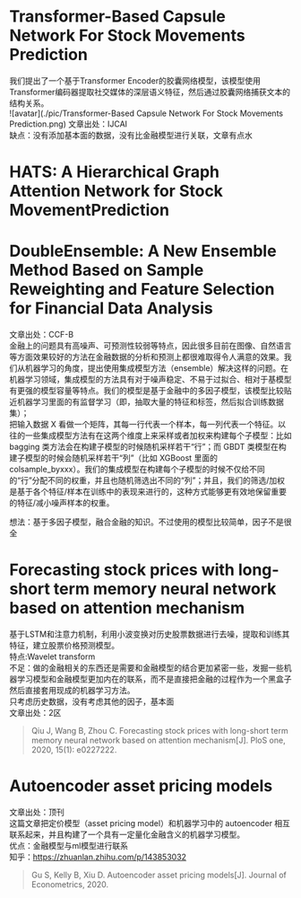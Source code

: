 # Transformer-Based Capsule Network For Stock Movements Prediction

我们提出了一个基于Transformer Encoder的胶囊网络模型，该模型使用Transformer编码器提取社交媒体的深层语义特征，然后通过胶囊网络捕获文本的结构关系。  
![avatar](./pic/Transformer-Based Capsule Network For Stock Movements Prediction.png)
文章出处：IJCAI  
缺点：没有添加基本面的数据，没有比金融模型进行关联，文章有点水

# HATS: A Hierarchical Graph Attention Network for Stock MovementPrediction



# DoubleEnsemble: A New Ensemble Method Based on Sample Reweighting and Feature Selection for Financial Data Analysis  
文章出处：CCF-B  
金融上的问题具有高噪声、可预测性较弱等特点，因此很多目前在图像、自然语言等方面效果较好的方法在金融数据的分析和预测上都很难取得令人满意的效果。我们从机器学习的角度，提出使用集成模型方法（ensemble）解决这样的问题。在机器学习领域，集成模型的方法具有对于噪声稳定、不易于过拟合、相对于基模型有更强的模型容量等特点。我们的模型是基于金融中的多因子模型，该模型比较贴近机器学习里面的有监督学习（即，抽取大量的特征和标签，然后拟合训练数据集）；  
把输入数据 X 看做一个矩阵，其每一行代表一个样本，每一列代表一个特征。以往的一些集成模型方法有在这两个维度上来采样或者加权来构建每个子模型：比如 bagging 类方法会在构建子模型的时候随机采样若干“行”；而 GBDT 类模型在构建子模型的时候会随机采样若干“列”（比如 XGBoost 里面的 colsample_byxxx）。我们的集成模型在构建每个子模型的时候不仅给不同的“行”分配不同的权重，并且也随机筛选出不同的“列”；并且，我们的筛选/加权是基于各个特征/样本在训练中的表现来进行的，这种方式能够更有效地保留重要的特征/减小噪声样本的权重。

想法：基于多因子模型，融合金融的知识。不过使用的模型比较简单，因子不是很全   

# Forecasting stock prices with long-short term memory neural network based on attention mechanism
基于LSTM和注意力机制，利用小波变换对历史股票数据进行去噪，提取和训练其特征，建立股票价格预测模型。  
特点:Wavelet transform  
不足：做的金融相关的东西还是需要和金融模型的结合更加紧密一些，发掘一些机器学习模型和金融模型更加内在的联系，而不是直接把金融的过程作为一个黑盒子然后直接套用现成的机器学习方法。  
只考虑历史数据，没有考虑其他的因子，基本面  
文章出处：2区
> Qiu J, Wang B, Zhou C. Forecasting stock prices with long-short term memory neural network based on attention mechanism[J]. PloS one, 2020, 15(1): e0227222.

# Autoencoder asset pricing models
文章出处：顶刊  
这篇文章把定价模型（asset pricing model）和机器学习中的 autoencoder 相互联系起来，并且构建了一个具有一定量化金融含义的机器学习模型。    
优点：金融模型与ml模型进行联系    
知乎：https://zhuanlan.zhihu.com/p/143853032
> Gu S, Kelly B, Xiu D. Autoencoder asset pricing models[J]. Journal of Econometrics, 2020.

